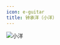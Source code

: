 ```yaml
---
icon: e-guitar
title: 钟承洋（小洋）
---
```


![小洋](https://cdn.jsdelivr.net/gh/kaluojushi/sodaguide@picbed/members/partner/xiaoyang.jpg)
